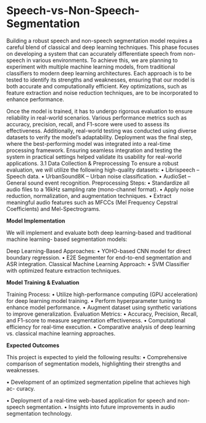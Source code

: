 # Speech-vs-Non-Speech-Segmentation
Building a robust speech and non-speech segmentation model requires a careful blend of
classical and deep learning techniques. This phase focuses on developing a system that
can accurately differentiate speech from non-speech in various environments.
To achieve this, we are planning to experiment with multiple machine learning models,
from traditional classifiers to modern deep learning architectures. Each approach is to be
tested to identify its strengths and weaknesses, ensuring that our model is both accurate
and computationally efficient. Key optimizations, such as feature extraction and noise
reduction techniques, are to be incorporated to enhance performance.

Once the model is trained, it has to undergo rigorous evaluation to ensure reliability
in real-world scenarios. Various performance metrics such as accuracy, precision, recall,
and F1-score were used to assess its effectiveness. Additionally, real-world testing was
conducted using diverse datasets to verify the model’s adaptability.
Deployment was the final step, where the best-performing model was integrated into
a real-time processing framework. Ensuring seamless integration and testing the system
in practical settings helped validate its usability for real-world applications.
3.1 Data Collection & Preprocessing
To ensure a robust evaluation, we will utilize the following high-quality datasets:
• Librispeech – Speech data.
• UrbanSound8K – Urban noise classification.
• AudioSet – General sound event recognition.
Preprocessing Steps:
• Standardize all audio files to a 16kHz sampling rate (mono-channel format).
• Apply noise reduction, normalization, and augmentation techniques.
• Extract meaningful audio features such as MFCCs (Mel Frequency Cepstral
Coefficients) and Mel-Spectrograms.

**Model Implementation**

We will implement and evaluate both deep learning-based and traditional machine learning-
based segmentation models:

Deep Learning-Based Approaches:
• YOHO-based CNN model for direct boundary regression.
• E2E Segmenter for end-to-end segmentation and ASR integration.
Classical Machine Learning Approach:
• SVM Classifier with optimized feature extraction techniques.

**Model Training & Evaluation**

Training Process:
• Utilize high-performance computing (GPU acceleration) for deep learning
model training.
• Perform hyperparameter tuning to enhance model performance.
• Augment dataset using synthetic variations to improve generalization.
Evaluation Metrics:
• Accuracy, Precision, Recall, and F1-score to measure segmentation effectiveness.
• Computational efficiency for real-time execution.
• Comparative analysis of deep learning vs. classical machine learning approaches.

**Expected Outcomes**

This project is expected to yield the following results:
• Comprehensive comparison of segmentation models, highlighting their strengths
and weaknesses.

• Development of an optimized segmentation pipeline that achieves high ac-
curacy.

• Deployment of a real-time web-based application for speech and non-speech
segmentation.
• Insights into future improvements in audio segmentation technology.
